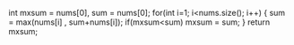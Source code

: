 int mxsum = nums[0], sum = nums[0];
for(int i=1; i<nums.size(); i++)
{
sum = max(nums[i] , sum+nums[i]);
if(mxsum<sum) mxsum = sum;
}
return mxsum;